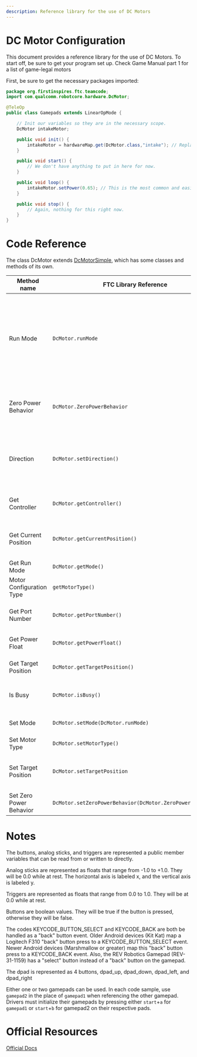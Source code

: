```yaml
---
description: Reference library for the use of DC Motors
---
```


# DC Motor Configuration

This document provides a reference library for the use of DC Motors. To start off, be sure to get your program set up.
Check Game Manual part 1 for a list of game-legal motors

First, be sure to get the necessary packages imported:
```java
package org.firstinspires.ftc.teamcode;
import com.qualcomm.robotcore.hardware.DcMotor;

@TeleOp
public class Gamepads extends LinearOpMode {

    // Init our variables so they are in the necessary scope.
    DcMotor intakeMotor;

    public void init() {
        intakeMotor = hardwareMap.get(DcMotor.class,"intake"); // Replace intake with whatever you called your motor in your robot configuration.
    }

    public void start() {
        // We don't have anything to put in here for now.
    }

    public void loop() {
        intakeMotor.setPower(0.65); // This is the most common and easiest way to set power to your motors.
    }

    public void stop() {
        // Again, nothing for this right now.
    }
}
```

# Code Reference

The class DcMotor extends [DcMotorSimple](https://ftctechnh.github.io/ftc_app/doc/javadoc/com/qualcomm/robotcore/hardware/DcMotorSimple.html), which has some classes and methods of its own.

|Method name|FTC Library Reference|Type|Parent|Description|Documentation|
|-|-|-|-|-|-|
|Run Mode|`DcMotor.runMode`|`Static Class`|`DcMotor`|The run mode of a motor controls how the motor interprets the it's parameter settings passed through power- and encoder-related methods. Some of these modes internally use PID control to achieve their function, while others do not. Those that do are referred to as "PID modes".|https://ftctechnh.github.io/ftc_app/doc/javadoc/com/qualcomm/robotcore/hardware/DcMotor.RunMode.html|
|Zero Power Behavior|`DcMotor.ZeroPowerBehavior`|`Static Class`|`DcMotor`|ZeroPowerBehavior provides an indication as to a motor's behavior when a power level of zero is applied. (Basically coast or brake)|https://ftctechnh.github.io/ftc_app/doc/javadoc/com/qualcomm/robotcore/hardware/DcMotor.ZeroPowerBehavior.html|
|Direction|`DcMotor.setDirection()`|`Method`|`DcMotorSimple`|Direction allows you to change the default forward and backward rotation settings. Expects `DcMotor.Direction.REVERSE` or `DcMotor.Direction.FORWARD` as arguments.|https://ftctechnh.github.io/ftc_app/doc/javadoc/com/qualcomm/robotcore/hardware/DcMotorSimple.Direction.html|
|Get Controller|`DcMotor.getController()`|`Method`|`DcMotor`|	getController() returns the underlying motor controller on which this motor is situated.|https://ftctechnh.github.io/ftc_app/doc/javadoc/com/qualcomm/robotcore/hardware/DcMotor.html#getController--|
|Get Current Position|`DcMotor.getCurrentPosition()`|`int`|`DcMotor`|Returns the current reading of the encoder for this motor. Requires the motor mode to be Encoder-based.|https://ftctechnh.github.io/ftc_app/doc/javadoc/com/qualcomm/robotcore/hardware/DcMotor.html#getCurrentPosition--
|Get Run Mode|`DcMotor.getMode()`|`Method`|`DcMotor`|Returns the current run mode for this motor|https://ftctechnh.github.io/ftc_app/doc/javadoc/com/qualcomm/robotcore/hardware/DcMotor.html#getMode--|
|Motor Configuration Type|`getMotorType()`|`Method`|`DcMotor`|Returns the assigned type for this motor.|https://ftctechnh.github.io/ftc_app/doc/javadoc/com/qualcomm/robotcore/hardware/DcMotor.html#getMotorType--|
|Get Port Number|`DcMotor.getPortNumber()`|`Method`|`DcMotor`|Returns the port number on the underlying motor controller on which this motor is situated.|https://ftctechnh.github.io/ftc_app/doc/javadoc/com/qualcomm/robotcore/hardware/DcMotor.html#getPortNumber--|
|Get Power Float|`DcMotor.getPowerFloat()`|`Method`|`DcMotor`|Returns whether the motor is currently in a float power level.|https://ftctechnh.github.io/ftc_app/doc/javadoc/com/qualcomm/robotcore/hardware/DcMotor.html#getPowerFloat--|
|Get Target Position|`DcMotor.getTargetPosition()`|`Method`|`DcMotor`|Returns the current target encoder position for this motor.|https://ftctechnh.github.io/ftc_app/doc/javadoc/com/qualcomm/robotcore/hardware/DcMotor.html#getTargetPosition--|
|Is Busy|`DcMotor.isBusy()`|`Method`|`DcMotor`|Returns true if the motor is currently advancing or retreating to a target position.|https://ftctechnh.github.io/ftc_app/doc/javadoc/com/qualcomm/robotcore/hardware/DcMotor.html#isBusy--|
|Set Mode|`DcMotor.setMode(DcMotor.runMode)`|`Method`|`DcMotor`|Sets the current run mode for this motor|https://ftctechnh.github.io/ftc_app/doc/javadoc/com/qualcomm/robotcore/hardware/DcMotor.html#setMode-com.qualcomm.robotcore.hardware.DcMotor.RunMode-, https://ftctechnh.github.io/ftc_app/doc/javadoc/com/qualcomm/robotcore/hardware/DcMotor.RunMode.html|
|Set Motor Type|`DcMotor.setMotorType()`|`Method`|`DcMotor`|Sets the assigned type of this motor.|https://ftctechnh.github.io/ftc_app/doc/javadoc/com/qualcomm/robotcore/hardware/DcMotor.html#setMotorType-MotorConfigurationType-
|Set Target Position|`DcMotor.setTargetPosition`|`Method`|`DcMotor`|Sets the desired encoder target position to which the motor should advance or retreat and then actively hold thereat.|https://ftctechnh.github.io/ftc_app/doc/javadoc/com/qualcomm/robotcore/hardware/DcMotor.html#setTargetPosition-int-|
|Set Zero Power Behavior|`DcMotor.setZeroPowerBehavior(DcMotor.ZeroPowerBehavior)`|`Method`|`DcMotor`|Sets the behavior of the motor when a power level of zero is applied.|https://ftctechnh.github.io/ftc_app/doc/javadoc/com/qualcomm/robotcore/hardware/DcMotor.html#setZeroPowerBehavior-com.qualcomm.robotcore.hardware.DcMotor.ZeroPowerBehavior-


# Notes
The buttons, analog sticks, and triggers are represented a public member variables that can be read from or written to directly.

Analog sticks are represented as floats that range from -1.0 to +1.0. They will be 0.0 while at rest. The horizontal axis is labeled x, and the vertical axis is labeled y.

Triggers are represented as floats that range from 0.0 to 1.0. They will be at 0.0 while at rest.

Buttons are boolean values. They will be true if the button is pressed, otherwise they will be false.

The codes KEYCODE_BUTTON_SELECT and KEYCODE_BACK are both be handled as a "back" button event. Older Android devices (Kit Kat) map a Logitech F310 "back" button press to a KEYCODE_BUTTON_SELECT event. Newer Android devices (Marshmallow or greater) map this "back" button press to a KEYCODE_BACK event. Also, the REV Robotics Gamepad (REV-31-1159) has a "select" button instead of a "back" button on the gamepad.

The dpad is represented as 4 buttons, dpad_up, dpad_down, dpad_left, and dpad_right

Either one or two gamepads can be used. In each code sample, use `gamepad2` in the place of `gamepad1` when referencing the other gamepad. Drivers must initialize their gamepads by pressing either `start`+`a` for `gamepad1` or `start`+`b` for gamepad2 on their respective pads.

# Official Resources
[Official Docs](https://ftctechnh.github.io/ftc_app/doc/javadoc/com/qualcomm/robotcore/hardware/Gamepad.html)
